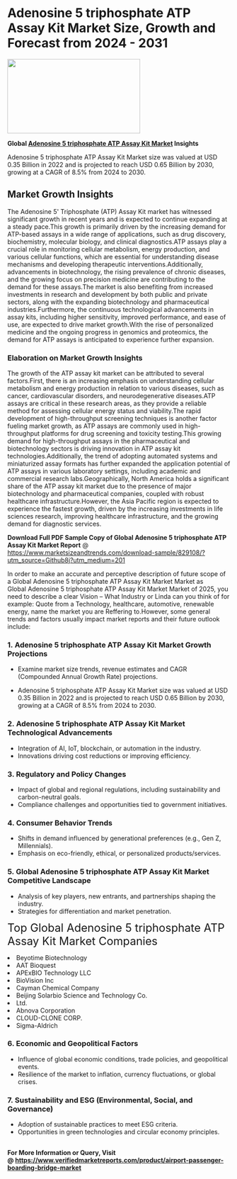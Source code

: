 <H1>Adenosine 5 triphosphate ATP Assay Kit Market Size, Growth and Forecast from 2024 - 2031</H1><img class="aligncenter size-medium wp-image-584254" src="https://thirdeyenews.in/wp-content/uploads/2024/09/Global-Market-Research-300x168.jpeg" alt="" width="300" height="168" /><p><strong>Global&nbsp;<a href="https://www.marketsizeandtrends.com/download-sample/829108/?utm_source=Github8j?utm_medium=201">Adenosine 5 triphosphate ATP Assay Kit Market</a> Insights</strong></p><p>Adenosine 5 triphosphate ATP Assay Kit Market size was valued at USD 0.35 Billion in 2022 and is projected to reach USD 0.65 Billion by 2030, growing at a CAGR of 8.5% from 2024 to 2030.</p><p><h2>Market Growth Insights</h2> The Adenosine 5' Triphosphate (ATP) Assay Kit market has witnessed significant growth in recent years and is expected to continue expanding at a steady pace.This growth is primarily driven by the increasing demand for ATP-based assays in a wide range of applications, such as drug discovery, biochemistry, molecular biology, and clinical diagnostics.ATP assays play a crucial role in monitoring cellular metabolism, energy production, and various cellular functions, which are essential for understanding disease mechanisms and developing therapeutic interventions.Additionally, advancements in biotechnology, the rising prevalence of chronic diseases, and the growing focus on precision medicine are contributing to the demand for these assays.The market is also benefiting from increased investments in research and development by both public and private sectors, along with the expanding biotechnology and pharmaceutical industries.Furthermore, the continuous technological advancements in assay kits, including higher sensitivity, improved performance, and ease of use, are expected to drive market growth.With the rise of personalized medicine and the ongoing progress in genomics and proteomics, the demand for ATP assays is anticipated to experience further expansion. <h3>Elaboration on Market Growth Insights</h3> The growth of the ATP assay kit market can be attributed to several factors.First, there is an increasing emphasis on understanding cellular metabolism and energy production in relation to various diseases, such as cancer, cardiovascular disorders, and neurodegenerative diseases.ATP assays are critical in these research areas, as they provide a reliable method for assessing cellular energy status and viability.The rapid development of high-throughput screening techniques is another factor fueling market growth, as ATP assays are commonly used in high-throughput platforms for drug screening and toxicity testing.This growing demand for high-throughput assays in the pharmaceutical and biotechnology sectors is driving innovation in ATP assay kit technologies.Additionally, the trend of adopting automated systems and miniaturized assay formats has further expanded the application potential of ATP assays in various laboratory settings, including academic and commercial research labs.Geographically, North America holds a significant share of the ATP assay kit market due to the presence of major biotechnology and pharmaceutical companies, coupled with robust healthcare infrastructure.However, the Asia Pacific region is expected to experience the fastest growth, driven by the increasing investments in life sciences research, improving healthcare infrastructure, and the growing demand for diagnostic services.</p><p><span class=""><strong>Download Full PDF Sample Copy of Global Adenosine 5 triphosphate ATP Assay Kit Market Report</strong> @ <a href="https://www.marketsizeandtrends.com/download-sample/829108/?utm_source=Github8j?utm_medium=201" target="_blank">https://www.marketsizeandtrends.com/download-sample/829108/?utm_source=Github8j?utm_medium=201</a></span></p><p>In order to make an accurate and perceptive description of future scope of a Global&nbsp;Adenosine 5 triphosphate ATP Assay Kit Market Market as Global&nbsp;Adenosine 5 triphosphate ATP Assay Kit Market Market of 2025, you need to describe a clear Vision &ndash; What Industry or Linda can you think of for example: Quote from a Technology, healthcare, automotive, renewable energy, name the market you are Reffering to.However, some general trends and factors usually impact market reports and their future outlook include:</p><h3>1.&nbsp;<strong>Adenosine 5 triphosphate ATP Assay Kit Market Growth Projections</strong></h3><ul><li>Examine market size trends, revenue estimates and CAGR (Compounded Annual Growth Rate) projections.</li><li><p>Adenosine 5 triphosphate ATP Assay Kit Market size was valued at USD 0.35 Billion in 2022 and is projected to reach USD 0.65 Billion by 2030, growing at a CAGR of 8.5% from 2024 to 2030.</p></li></ul><h3>2.&nbsp;<strong>Adenosine 5 triphosphate ATP Assay Kit Market Technological Advancements</strong></h3><ul><li>Integration of AI, IoT, blockchain, or automation in the industry.</li><li>Innovations driving cost reductions or improving efficiency.</li></ul><h3>3.&nbsp;<strong>Regulatory and Policy Changes</strong></h3><ul><li>Impact of global and regional regulations, including sustainability and carbon-neutral goals.</li><li>Compliance challenges and opportunities tied to government initiatives.</li></ul><h3>4.&nbsp;<strong>Consumer Behavior Trends</strong></h3><ul><li>Shifts in demand influenced by generational preferences (e.g., Gen Z, Millennials).</li><li>Emphasis on eco-friendly, ethical, or personalized products/services.</li></ul><h3>5.&nbsp;<strong>Global Adenosine 5 triphosphate ATP Assay Kit Market Competitive Landscape</strong></h3><ul><li>Analysis of key players, new entrants, and partnerships shaping the industry.</li><li>Strategies for differentiation and market penetration.</li></ul><p data-pm-slice="1 1 []"><span style="color: inherit; font-family: inherit; font-size: 25px;">Top Global Adenosine 5 triphosphate ATP Assay Kit Market Companies</span></p><div class="" data-test-id=""><p><li>Beyotime Biotechnology</li><li> AAT Bioquest</li><li> APExBIO Technology LLC</li><li> BioVision Inc</li><li> Cayman Chemical Company</li><li> Beijing Solarbio Science and Technology Co.</li><li> Ltd.</li><li> Abnova Corporation</li><li> CLOUD-CLONE CORP.</li><li> Sigma-Aldrich</li></p></div><h3>6.&nbsp;<strong>Economic and Geopolitical Factors</strong></h3><ul><li>Influence of global economic conditions, trade policies, and geopolitical events.</li><li>Resilience of the market to inflation, currency fluctuations, or global crises.</li></ul><h3>7.&nbsp;<strong>Sustainability and ESG (Environmental, Social, and Governance)</strong></h3><ul><li>Adoption of sustainable practices to meet ESG criteria.</li><li>Opportunities in green technologies and circular economy principles.</li></ul><h2><strong style="font-size: 14px;">For More Information or Query, Visit @&nbsp;</strong><a style="background-color: #ffffff; font-size: 14px;" href="https://www.marketsizeandtrends.com/report/adenosine-5-triphosphate-atp-assay-kit-market/" target="_blank">https://www.verifiedmarketreports.com/product/airport-passenger-boarding-bridge-market</a></h2>